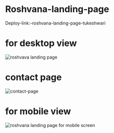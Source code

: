 # Roshvana-landing-page

Deploy-link:-roshvana-landing-page-tukeshwari

# for desktop view 

![roshvava landing page](https://user-images.githubusercontent.com/102142382/223806381-3296ff28-71c7-469a-8f02-382e8a6e8959.jpeg)

# contact page

![contact-page](https://user-images.githubusercontent.com/102142382/223806399-5401cfd6-cd8b-4f9a-b31a-9f5b767ae3ba.jpeg)

# for mobile view

![roshvana landing page for mobile screen](https://user-images.githubusercontent.com/102142382/223806416-705f2819-7570-4dc6-9ac4-04a70e6cca68.jpeg)
